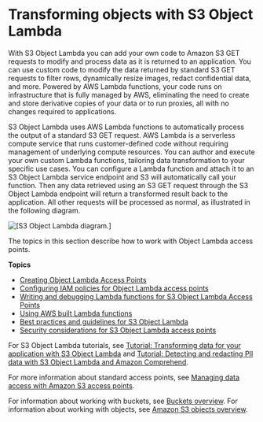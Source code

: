 # Transforming objects with S3 Object Lambda<a name="transforming-objects"></a>

With S3 Object Lambda you can add your own code to Amazon S3 GET requests to modify and process data as it is returned to an application\. You can use custom code to modify the data returned by standard S3 GET requests to filter rows, dynamically resize images, redact confidential data, and more\. Powered by AWS Lambda functions, your code runs on infrastructure that is fully managed by AWS, eliminating the need to create and store derivative copies of your data or to run proxies, all with no changes required to applications\.

S3 Object Lambda uses AWS Lambda functions to automatically process the output of a standard S3 GET request\. AWS Lambda is a serverless compute service that runs customer\-defined code without requiring management of underlying compute resources\. You can author and execute your own custom Lambda functions, tailoring data transformation to your specific use cases\. You can configure a Lambda function and attach it to an S3 Object Lambda service endpoint and S3 will automatically call your function\. Then any data retrieved using an S3 GET request through the S3 Object Lambda endpoint will return a transformed result back to the application\. All other requests will be processed as normal, as illustrated in the following diagram\. 

![\[S3 Object Lambda diagram.\]](http://docs.aws.amazon.com/AmazonS3/latest/userguide/images/ObjectLamdaDiagram.png)

The topics in this section describe how to work with Object Lambda access points\.

**Topics**
+ [Creating Object Lambda Access Points](olap-create.md)
+ [Configuring IAM policies for Object Lambda access points](olap-policies.md)
+ [Writing and debugging Lambda functions for S3 Object Lambda Access Points](olap-writing-lambda.md)
+ [Using AWS built Lambda functions](olap-examples.md)
+ [Best practices and guidelines for S3 Object Lambda](olap-best-practices.md)
+ [Security considerations for S3 Object Lambda access points](olap-security.md)

For S3 Object Lambda tutorials, see [Tutorial: Transforming data for your application with S3 Object Lambda](tutorial-s3-object-lambda-uppercase.md) and [Tutorial: Detecting and redacting PII data with S3 Object Lambda and Amazon Comprehend](tutorial-s3-object-lambda-redact-pii.md)\.

For more information about standard access points, see [Managing data access with Amazon S3 access points](access-points.md)\. 

For information about working with buckets, see [Buckets overview](UsingBucket.md)\. For information about working with objects, see [Amazon S3 objects overview](UsingObjects.md)\.